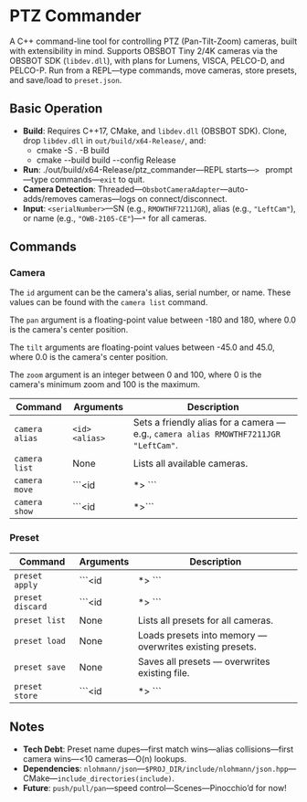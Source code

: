 ﻿# PTZ Commander

A C++ command-line tool for controlling PTZ (Pan-Tilt-Zoom) cameras, built with extensibility in mind. Supports OBSBOT Tiny 2/4K cameras via the OBSBOT SDK (`libdev.dll`), with plans for Lumens, VISCA, PELCO-D, and PELCO-P. Run from a REPL—type commands, move cameras, store presets, and save/load to `preset.json`.

## Basic Operation

- **Build**: Requires C++17, CMake, and `libdev.dll` (OBSBOT SDK). Clone, drop `libdev.dll` in `out/build/x64-Release/`, and:
  - cmake -S . -B build
  - cmake --build build --config Release
- **Run**: ./out/build/x64-Release/ptz_commander—REPL starts—`> ` prompt—type commands—`exit` to quit.
- **Camera Detection**: Threaded—`ObsbotCameraAdapter`—auto-adds/removes cameras—logs on connect/disconnect.
- **Input**: `<serialNumber>`—SN (e.g., `RMOWTHF7211JGR`), alias (e.g., `"LeftCam"`), or name (e.g., `"OWB-2105-CE"`)—`*` for all cameras.

## Commands

### Camera

The `id` argument can be the camera's alias, serial number, or name. These values can be found with the `camera list` command.

The `pan` argument is a floating-point value between -180 and 180, where 0.0 is the camera's center position.

The `tilt` arguments are floating-point values between -45.0 and 45.0, where 0.0 is the camera's center position. 

The `zoom` argument is an integer between 0 and 100, where 0 is the camera's minimum zoom and 100 is the maximum.

| Command                        | Arguments                               | Description                                                                 |
|--------------------------------|-----------------------------------------|-----------------------------------------------------------------------------|
| `camera alias`                 | ```<id> <alias>```                      | Sets a friendly alias for a camera — e.g., ```camera alias RMOWTHF7211JGR "LeftCam"```. |
| `camera list`                  | None                                    | Lists all available cameras. |
| `camera move`                  | ```<id|*> <pan> <tilt> <zoom>```            | Moves camera(s) to PTZ—```pan```, ```tilt``` (float), ```zoom``` (int, 0-100). Asterisk moves all cameras.          |
| `camera show`                  | ```<id|*>```                                | Shows camera details.           |


### Preset

| Command                        | Arguments                               | Description                                                                 |
|--------------------------------|-----------------------------------------|-----------------------------------------------------------------------------|
| `preset apply`                 | ```<id|*> <name>```                         | Applies a named preset — moves camera(s) to stored PTZ.                      |
| `preset discard`               | ```<id|*> <name>```                         | Removes a named preset from memory.                                        |
| `preset list`                  | None                                    | Lists all presets for all cameras.  |
| `preset load`                  | None                                    | Loads presets into memory — overwrites existing presets.  |
| `preset save`                  | None                                    | Saves all presets — overwrites existing file.               |
| `preset store`                 | ```<id|*> <name>```                         | Stores current PTZ as a named preset in memory—e.g., ```"intro"```.            |

## Notes
- **Tech Debt**: Preset name dupes—first match wins—alias collisions—first camera wins—<10 cameras—O(n) lookups.
- **Dependencies**: `nlohmann/json`—`$PROJ_DIR/include/nlohmann/json.hpp`—CMake—`include_directories(include)`.
- **Future**: `push/pull/pan`—speed control—Scenes—Pinocchio’d for now!

